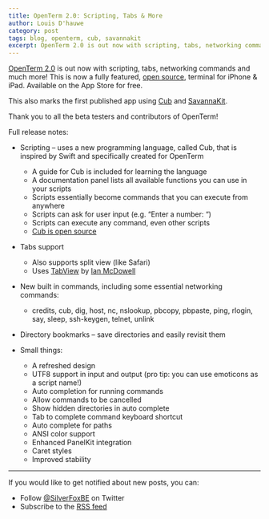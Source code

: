 ```yaml
---
title: OpenTerm 2.0: Scripting, Tabs & More
author: Louis D'hauwe
category: post
tags: blog, openterm, cub, savannakit
excerpt: OpenTerm 2.0 is out now with scripting, tabs, networking commands and much more ...
---
```


[OpenTerm 2.0](https://itunes.apple.com/app/terminal/id1323205755?mt=8&at=1010lII4) is out now with scripting, tabs, networking commands and much more! This is now a fully featured, [open source](https://github.com/louisdh/openterm), terminal for iPhone & iPad. Available on the App Store for free.

This also marks the first published app using [Cub](https://github.com/louisdh/cub) and [SavannaKit](https://github.com/louisdh/savannakit).

Thank you to all the beta testers and contributors of OpenTerm!

Full release notes:

* Scripting – uses a new programming language, called Cub, that is inspired by Swift and specifically created for OpenTerm
    * A guide for Cub is included for learning the language
    * A documentation panel lists all available functions you can use in your scripts
    * Scripts essentially become commands that you can execute from anywhere
    * Scripts can ask for user input (e.g. “Enter a number: “)
    * Scripts can execute any command, even other scripts
    * [Cub is open source](https://github.com/louisdh/cub)
* Tabs support
    * Also supports split view (like Safari)
    * Uses [TabView](https://github.com/IMcD23/TabView) by [Ian McDowell](https://twitter.com/ian_mcdowell)
* New built in commands, including some essential networking commands:
    * credits, cub, dig, host, nc, nslookup, pbcopy, pbpaste, ping, rlogin, say, sleep, ssh-keygen, telnet, unlink
* Directory bookmarks – save directories and easily revisit them

* Small things:
	* A refreshed design
	* UTF8 support in input and output (pro tip: you can use emoticons as a script name!)
	* Auto completion for running commands
	* Allow commands to be cancelled
	* Show hidden directories in auto complete
	* Tab to complete command keyboard shortcut
	* Auto complete for paths
	* ANSI color support
	* Enhanced PanelKit integration
	* Caret styles
	* Improved stability



---
If you would like to get notified about new posts, you can:

* Follow [@SilverFoxBE](https://twitter.com/SilverFoxBE) on Twitter
* Subscribe to the [RSS feed](http://silverfox.be/silverfox-rss.xml)